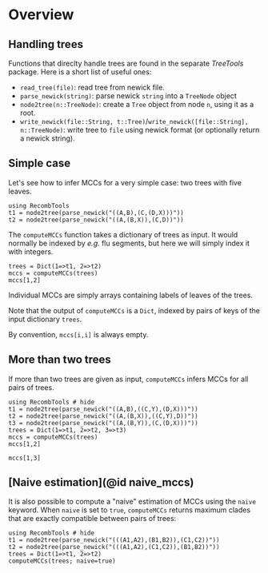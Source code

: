 # Overview

## Handling trees

Functions that direclty handle trees are found in the separate *TreeTools* package. 
  Here is a short list of useful ones: 
  - `read_tree(file)`: read tree from newick file. 
  - `parse_newick(string)`: parse newick `string` into a `TreeNode` object
  - `node2tree(n::TreeNode)`: create a `Tree` object from node `n`, using it as a root. 
  - `write_newick(file::String, t::Tree)`/`write_newick([file::String], n::TreeNode)`: write tree to `file` using newick format (or optionally return a newick string). 

## Simple case 

Let's see how to infer MCCs for a very simple case: two trees with five leaves. 
```@example basic; continued = true 
using RecombTools
t1 = node2tree(parse_newick("((A,B),(C,(D,X)))"))
t2 = node2tree(parse_newick("((A,(B,X)),(C,D))"))
```

The `computeMCCs` function takes a dictionary of trees as input. 
It would normally be indexed by *e.g.* flu segments, but here we will simply index it with integers.

```@example basic
trees = Dict(1=>t1, 2=>t2)
mccs = computeMCCs(trees)
mccs[1,2]
```

Individual MCCs are simply arrays containing labels of leaves of the trees.  

Note that the output of `computeMCCs` is a `Dict`, indexed by pairs of keys of the input dictionary `trees`. 

By convention, `mccs[i,i]` is always empty.

## More than two trees
If more than two trees are given as input, `computeMCCs` infers MCCs for all pairs of trees.  
```@example more_trees
using RecombTools # hide
t1 = node2tree(parse_newick("((A,B),((C,Y),(D,X)))"))
t2 = node2tree(parse_newick("((A,(B,X)),((C,Y),D))"))
t3 = node2tree(parse_newick("((A,(B,Y)),(C,(D,X)))"))
trees = Dict(1=>t1, 2=>t2, 3=>t3)
mccs = computeMCCs(trees)
mccs[1,2]
```
```@example more_trees
mccs[1,3]
```

## [Naive estimation](@id naive_mccs)
It is also possible to compute a "naive" estimation of MCCs using the `naive` keyword. 
  When `naive` is set to `true`, `computeMCCs` returns maximum clades that are exactly compatible between pairs of trees: 
```@example naive
using RecombTools # hide
t1 = node2tree(parse_newick("(((A1,A2),(B1,B2)),(C1,C2))"))
t2 = node2tree(parse_newick("(((A1,A2),(C1,C2)),(B1,B2))"))
trees = Dict(1=>t1, 2=>t2)
computeMCCs(trees; naive=true)
```